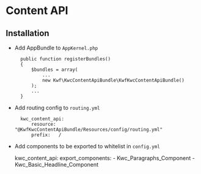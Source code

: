 # Content API

## Installation
* Add AppBundle to `AppKernel.php`

        public function registerBundles()
        {
            $bundles = array(
                ...
                new Kwf\KwcContentApiBundle\KwfKwcContentApiBundle()
            );
            ...
        }

* Add routing config to `routing.yml`

        kwc_content_api:
            resource: "@KwfKwcContentApiBundle/Resources/config/routing.yml"
            prefix:   /

* Add components to be exported to whitelist in `config.yml`


    kwc_content_api:
        export_components:
            - Kwc_Paragraphs_Component
            - Kwc_Basic_Headline_Component

